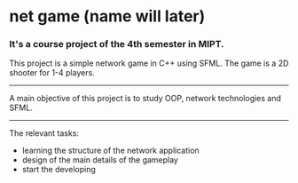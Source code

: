 # net game (name will later)
### It's a сourse project of the 4th semester in MIPT.

This project is a simple network game in C++ using SFML. The game is a 2D shooter for 1-4 players. 
***
A main objective of this project is to study OOP, network technologies and SFML.
***
The relevant tasks:
* learning the structure of the network application
* design of the main details of the gameplay
* start the developing
